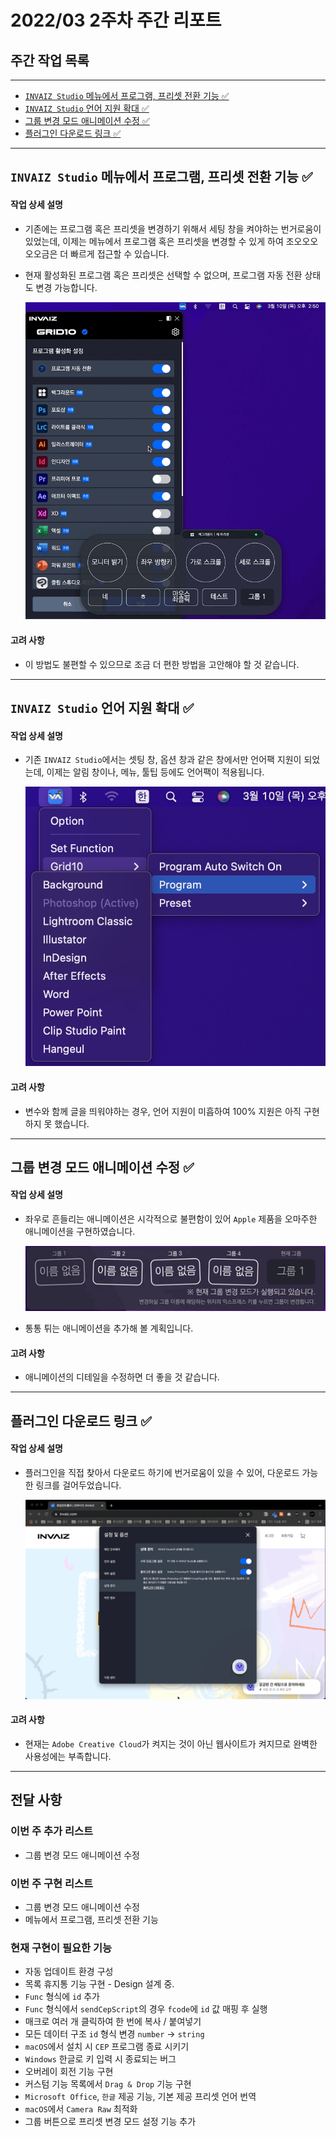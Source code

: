 # 2022/03 2주차 주간 리포트

## 주간 작업 목록

---

- [`INVAIZ Studio` 메뉴에서 프로그램, 프리셋 전환 기능 ✅](#invaiz-studio-메뉴에서-프로그램-프리셋-전환-기능-)
- [`INVAIZ Studio` 언어 지원 확대 ✅](#invaiz-studio-언어-지원-확대-)
- [그룹 변경 모드 애니메이션 수정 ✅](#그룹-변경-모드-애니메이션-수정-)
- [플러그인 다운로드 링크 ✅](#플러그인-다운로드-링크-)

---

## `INVAIZ Studio` 메뉴에서 프로그램, 프리셋 전환 기능 ✅

#### 작업 상세 설명

- 기존에는 프로그램 혹은 프리셋을 변경하기 위해서 세팅 창을 켜야하는 번거로움이 있었는데, 이제는 메뉴에서 프로그램 혹은 프리셋을 변경할 수 있게 하여 조오오오오오금은 더 빠르게 접근할 수 있습니다.
- 현재 활성화된 프로그램 혹은 프리셋은 선택할 수 없으며, 프로그램 자동 전환 상태도 변경 가능합니다.

  ![기기_관리_메뉴](./assets/기기_관리_메뉴.gif)

#### 고려 사항

- 이 방법도 불편할 수 있으므로 조금 더 편한 방법을 고안해야 할 것 같습니다.

---

## `INVAIZ Studio` 언어 지원 확대 ✅

#### 작업 상세 설명

- 기존 `INVAIZ Studio`에서는 셋팅 창, 옵션 창과 같은 창에서만 언어팩 지원이 되었는데, 이제는 알림 창이나, 메뉴, 툴팁 등에도 언어팩이 적용됩니다.

  ![언어_지원_확대](./assets/언어_지원_확대.png)

#### 고려 사항

- 변수와 함께 글을 띄워야하는 경우, 언어 지원이 미흡하여 100% 지원은 아직 구현하지 못 했습니다.

---

## 그룹 변경 모드 애니메이션 수정 ✅

#### 작업 상세 설명

- 좌우로 흔들리는 애니메이션은 시각적으로 불편함이 있어 `Apple` 제품을 오마주한 애니메이션을 구현하였습니다.

  ![그룹_변경_모드_애니메이션](./assets/그룹_변경_모드_애니메이션.gif)

- 통통 튀는 애니메이션을 추가해 볼 계획입니다.

#### 고려 사항

- 애니메이션의 디테일을 수정하면 더 좋을 것 같습니다.

---

## 플러그인 다운로드 링크 ✅

#### 작업 상세 설명

- 플러그인을 직접 찾아서 다운로드 하기에 번거로움이 있을 수 있어, 다운로드 가능한 링크를 걸어두었습니다.

  ![플러그인_다운로드](./assets/플러그인_다운로드.gif)

#### 고려 사항

- 현재는 `Adobe Creative Cloud`가 켜지는 것이 아닌 웹사이트가 켜지므로 완벽한 사용성에는 부족합니다.

---

## 전달 사항

### 이번 주 추가 리스트

- 그룹 변경 모드 애니메이션 수정

### 이번 주 구현 리스트

- 그룹 변경 모드 애니메이션 수정
- 메뉴에서 프로그램, 프리셋 전환 기능

### 현재 구현이 필요한 기능

- 자동 업데이트 환경 구성
- 목록 휴지통 기능 구현 - Design 설계 중.
- `Func` 형식에 `id` 추가
- `Func` 형식에서 `sendCepScript`의 경우 `fcode`에 `id` 값 매핑 후 실행
- 매크로 여러 개 클릭하여 한 번에 복사 / 붙여넣기
- 모든 데이터 구조 `id` 형식 변경 `number` -> `string`
- `macOS`에서 설치 시 `CEP` 프로그램 종료 시키기
- `Windows` 한글로 키 입력 시 종료되는 버그
- 오버레이 회전 기능 구현
- 커스텀 기능 목록에서 `Drag & Drop` 기능 구현
- `Microsoft Office`, `한글` 제공 기능, 기본 제공 프리셋 언어 번역
- `macOS`에서 `Camera Raw` 최적화
- 그룹 버튼으로 프리셋 변경 모드 설정 기능 추가
